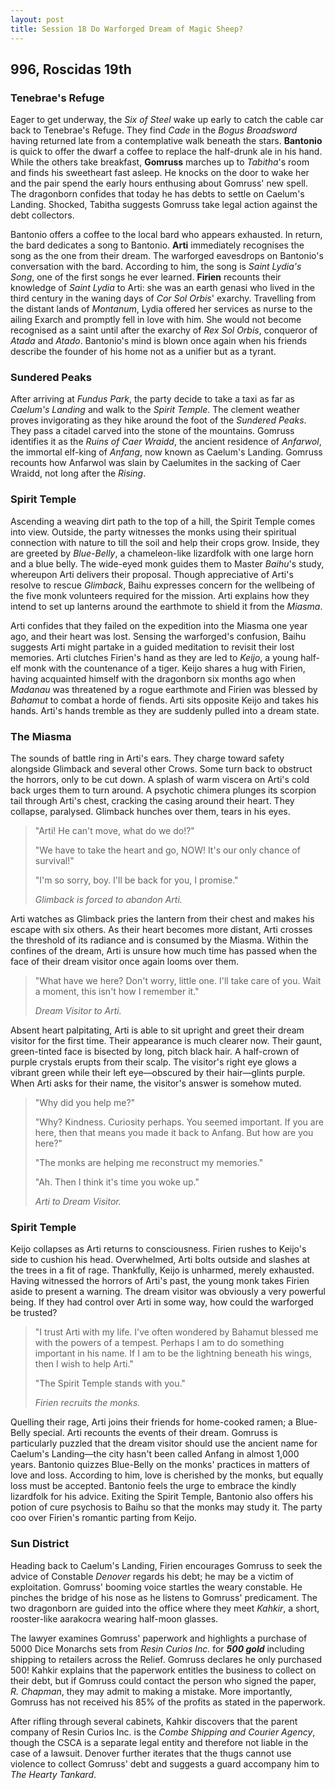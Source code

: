 ```yaml
---
layout: post
title: Session 18 Do Warforged Dream of Magic Sheep?
---
```


## **996, Roscidas 19th**

### Tenebrae's Refuge

Eager to get underway, the *Six of Steel* wake up early to catch the cable car back to Tenebrae's Refuge. They find *Cade* in the *Bogus Broadsword* having returned late from a contemplative walk beneath the stars. **Bantonio** is quick to offer the dwarf a coffee to replace the half-drunk ale in his hand. While the others take breakfast, **Gomruss** marches up to *Tabitha*'s room and finds his sweetheart fast asleep. He knocks on the door to wake her and the pair spend the early hours enthusing about Gomruss' new spell. The dragonborn confides that today he has debts to settle on Caelum's Landing. Shocked, Tabitha suggests Gomruss take legal action against the debt collectors.

Bantonio offers a coffee to the local bard who appears exhausted. In return, the bard dedicates a song to Bantonio. **Arti** immediately recognises the song as the one from their dream. The warforged eavesdrops on Bantonio's conversation with the bard. According to him, the song is *Saint Lydia's Song*, one of the first songs he ever learned. **Firien** recounts their knowledge of *Saint Lydia* to Arti: she was an earth genasi who lived in the third century in the waning days of *Cor Sol Orbis*' exarchy. Travelling from the distant lands of *Montanum*, Lydia offered her services as nurse to the ailing Exarch and promptly fell in love with him. She would not become recognised as a saint until after the exarchy of *Rex Sol Orbis*, conqueror of *Atada* and *Atado*. Bantonio's mind is blown once again when his friends describe the founder of his home not as a unifier but as a tyrant.

### Sundered Peaks

After arriving at *Fundus Park*, the party decide to take a taxi as far as *Caelum's Landing* and walk to the *Spirit Temple*. The clement weather proves invigorating as they hike around the foot of the *Sundered Peaks*. They pass a citadel carved into the stone of the mountains. Gomruss identifies it as the *Ruins of Caer Wraidd*, the ancient residence of *Anfarwol*, the immortal elf-king of *Anfang*, now known as Caelum's Landing. Gomruss recounts how Anfarwol was slain by Caelumites in the sacking of Caer Wraidd, not long after the *Rising*.

### Spirit Temple

Ascending a weaving dirt path to the top of a hill, the Spirit Temple comes into view. Outside, the party witnesses the monks using their spiritual connection with nature to till the soil and help their crops grow. Inside, they are greeted by *Blue-Belly*, a chameleon-like lizardfolk with one large horn and a blue belly. The wide-eyed monk guides them to Master *Baihu*'s study, whereupon Arti delivers their proposal. Though appreciative of Arti's resolve to rescue *Glimback*, Baihu expresses concern for the wellbeing of the five monk volunteers required for the mission. Arti explains how they intend to set up lanterns around the earthmote to shield it from the *Miasma*.

Arti confides that they failed on the expedition into the Miasma one year ago, and their heart was lost. Sensing the warforged's confusion, Baihu suggests Arti might partake in a guided meditation to revisit their lost memories. Arti clutches Firien's hand as they are led to *Keijo*, a young half-elf monk with the countenance of a tiger. Keijo shares a hug with Firien, having acquainted himself with the dragonborn six months ago when *Madanau* was threatened by a rogue earthmote and Firien was blessed by *Bahamut* to combat a horde of fiends. Arti sits opposite Keijo and takes his hands. Arti's hands tremble as they are suddenly pulled into a dream state.

### The Miasma

The sounds of battle ring in Arti's ears. They charge toward safety alongside Glimback and several other Crows. Some turn back to obstruct the horrors, only to be cut down. A splash of warm viscera on Arti's cold back urges them to turn around. A psychotic chimera plunges its scorpion tail through Arti's chest, cracking the casing around their heart. They collapse, paralysed. Glimback hunches over them, tears in his eyes.

> "Arti! He can't move, what do we do!?"
>
> "We have to take the heart and go, NOW! It's our only chance of survival!"
>
> "I'm so sorry, boy. I'll be back for you, I promise."
>
> *Glimback is forced to abandon Arti.*

Arti watches as Glimback pries the lantern from their chest and makes his escape with six others. As their heart becomes more distant, Arti crosses the threshold of its radiance and is consumed by the Miasma. Within the confines of the dream, Arti is unsure how much time has passed when the face of their dream visitor once again looms over them.

> "What have we here? Don't worry, little one. I'll take care of you. Wait a moment, this isn't how I remember it."
>
> *Dream Visitor to Arti.*

Absent heart palpitating, Arti is able to sit upright and greet their dream visitor for the first time. Their appearance is much clearer now. Their gaunt, green-tinted face is bisected by long, pitch black hair. A half-crown of purple crystals erupts from their scalp. The visitor's right eye glows a vibrant green while their left eye—obscured by their hair—glints purple. When Arti asks for their name, the visitor's answer is somehow muted.

> "Why did you help me?"
>
> "Why? Kindness. Curiosity perhaps. You seemed important. If you are here, then that means you made it back to Anfang. But how are you here?"
>
> "The monks are helping me reconstruct my memories."
>
> "Ah. Then I think it's time you woke up."
>
> *Arti to Dream Visitor.*

### Spirit Temple

Keijo collapses as Arti returns to consciousness. Firien rushes to Keijo's side to cushion his head. Overwhelmed, Arti bolts outside and slashes at the trees in a fit of rage. Thankfully, Keijo is unharmed, merely exhausted. Having witnessed the horrors of Arti's past, the young monk takes Firien aside to present a warning. The dream visitor was obviously a very powerful being. If they had control over Arti in some way, how could the warforged be trusted?

> "I trust Arti with my life. I've often wondered by Bahamut blessed me with the powers of a tempest. Perhaps I am to do something important in his name. If I am to be the lightning beneath his wings, then I wish to help Arti."
>
> "The Spirit Temple stands with you."
>
> *Firien recruits the monks.*

Quelling their rage, Arti joins their friends for home-cooked ramen; a Blue-Belly special. Arti recounts the events of their dream. Gomruss is particularly puzzled that the dream visitor should use the ancient name for Caelum's Landing—the city hasn't been called Anfang in almost 1,000 years. Bantonio quizzes Blue-Belly on the monks' practices in matters of love and loss. According to him, love is cherished by the monks, but equally loss must be accepted. Bantonio feels the urge to embrace the kindly lizardfolk for his advice. Exiting the Spirit Temple, Bantonio also offers his potion of cure psychosis to Baihu so that the monks may study it. The party coo over Firien's romantic parting from Keijo.

### Sun District

Heading back to Caelum's Landing, Firien encourages Gomruss to seek the advice of Constable *Denover* regards his debt; he may be a victim of exploitation. Gomruss' booming voice startles the weary constable. He pinches the bridge of his nose as he listens to Gomruss' predicament. The two dragonborn are guided into the office where they meet *Kahkir*, a short, rooster-like aarakocra wearing half-moon glasses.

The lawyer examines Gomruss' paperwork and highlights a purchase of 5000 Dice Monarchs sets from *Resin Curios Inc.* for ***500 gold*** including shipping to retailers across the Relief. Gomruss declares he only purchased 500! Kahkir explains that the paperwork entitles the business to collect on their debt, but if Gomruss could contact the person who signed the paper, *R. Chapman*, they may admit to making a mistake. More importantly, Gomruss has not received his 85% of the profits as stated in the paperwork.

After rifling through several cabinets, Kahkir discovers that the parent company of Resin Curios Inc. is the *Combe Shipping and Courier Agency*, though the CSCA is a separate legal entity and therefore not liable in the case of a lawsuit. Denover further iterates that the thugs cannot use violence to collect Gomruss' debt and suggests a guard accompany him to *The Hearty Tankard*.
